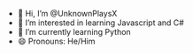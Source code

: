 - 👋 Hi, I’m @UnknownPlaysX
- 👀 I’m interested in learning Javascript and C#
- 🌱 I’m currently learning Python
- 😄 Pronouns: He/Him
